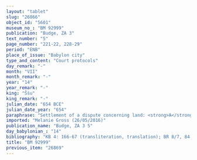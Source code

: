 ```yaml
---
layout: "tablet"
slug: "26866"
object_id: "5601"
museum_no_: "BM 92999"
publication: "Budge, ZA 3"
text_number: "5"
page_number: "221-22, 228-29"
period: "ENB"
place_of_issue: "Babylon city"
type_and_content: "Court protocols"
day_remark: "-"
month: "VII"
month_remark: "-"
year: "14"
year_remark: "-"
king: "Ššu"
king_remark: "-"
julian_date: "654 BCE"
julian_date_year: "654"
paraphrase: "Settlement of a dispute concerning land: <strong>A</strong> starts a lawsuit (<em>dīnu</em> <em>ger&ucirc;</em>) against <strong>B</strong> concerning the dimensions of the field of Bīt-Ibuni before <strong>C</strong>. According to <strong>A</strong> this field does not reach from Dukkuindu to the lowland (<em>u&scaron;allu</em>) of the Gubbatu Canal. After it has been decided that both have to go to the ordeal (<em>hur&scaron;ānu</em>), <strong>B</strong> brings and hands over (<em>na&scaron;&ucirc;</em>-<em>nadānu</em>) &frac12; mina and 3 shekels of silver to <strong>A</strong>. <strong>A</strong> voluntarily (<em>ina hūd libbi&scaron;u</em>) gives a sealed tablet to <strong>B</strong> in which he promises not to return to this issue and litigate against him again. 5 witnesses and the scribe.<br /> &nbsp;<br /> <strong>A</strong> = &Scaron;a-Nab&ucirc;-&scaron;&ucirc;; <strong>B</strong> = Munnabittu; <strong>C</strong> = Bēl-lē&rsquo;i, governor (<em>&scaron;ākin ṭēmi</em>) of Babylon; Scribe = Balāssu//Bēl-ēṭir<br /> &nbsp;"
imported: "Melanie Gross (26/05/2016)"
publication_name: "Budge, ZA 3 5"
day_babylonian_: "14"
bibliography: "KB 4: 166-67 (transliteration, translation); BR 8/7, 84 (transliteration, translation). "
title: "BM 92999"
previous_item: "26869"
---
```

